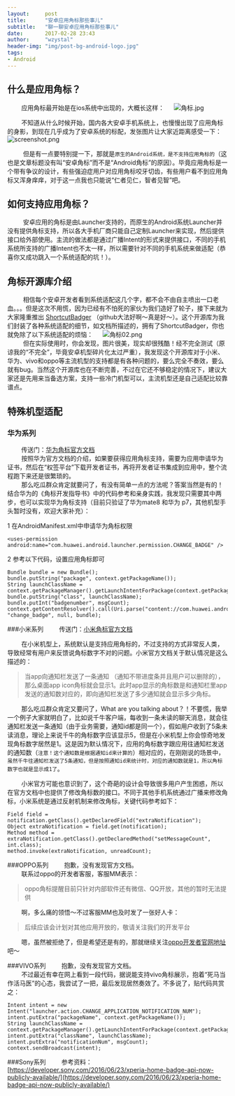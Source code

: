 ```yaml
---
layout:     post  
title:      "安卓应用角标那些事儿"  
subtitle:   "聊一聊安卓应用角标那些事儿"  
date:       2017-02-28 23:43  
author:     "wzystal"  
header-img: "img/post-bg-android-logo.jpg"  
tags:   
- Android
---
```


## 什么是应用角标？
&emsp;&emsp;  应用角标最开始是在ios系统中出现的，大概长这样：
&emsp; ![角标.jpg](http://ata2-img.cn-hangzhou.img-pub.aliyun-inc.com/f5dcc2ce5a984d7ad62269e25ff51e42.jpg)

&emsp;&emsp;  不知道从什么时候开始，国内各大安卓手机系统上，也慢慢出现了应用角标的身影，到现在几乎成为了安卓系统的标配，发张图片让大家近距离感受一下：
![screenshot.png](http://ata2-img.cn-hangzhou.img-pub.aliyun-inc.com/8bcf1bf26d4409ba9e9a36a0f4d9a832.png)

&emsp; &emsp; 但是有一点要特别提一下，那就是`原生的Android系统，是不支持应用角标的`（这也是文章标题没有叫“安卓角标”而不是“Android角标”的原因）。毕竟应用角标是一个带有争议的设计，有些强迫症用户对应用角标咬牙切齿，有些用户看不到应用角标又浑身痒痒，对于这一点我也只能说“仁者见仁，智者见智”吧。

## 如何支持应用角标？
&emsp; &emsp; 安卓应用的角标是由Launcher支持的，而原生的Android系统Launcher并没有提供角标支持，所以各大手机厂商只能自己定制Launcher来实现，然后提供接口给外部使用。主流的做法都是通过广播Intent的形式来提供接口，不同的手机系统所支持的广播Intent也不太一样，所以需要针对不同的手机系统来做适配（恭喜你又成功跳入一个系统适配的坑！）。

## 角标开源库介绍
&emsp; &emsp; 相信每个安卓开发者看到系统适配这几个字，都不会不由自主喷出一口老血。。。但是这次不用慌，因为已经有不怕死的家伙为我们造好了轮子，接下来就为大家隆重推出 [ShortcutBadger](https://github.com/leolin310148/ShortcutBadger) （github大法好啊～真是好～）。这个开源库为我们封装了各种系统适配的细节，如文档所描述的，拥有了ShortcutBadger，你也就免除了以下系统适配的烦恼：
&emsp; ![角标02.png](http://ata2-img.cn-hangzhou.img-pub.aliyun-inc.com/989eca40f7a45f24740a613796610260.png)  
&emsp; &emsp; 但在实际使用时，你会发现，图片很美，现实却很残酷！经不完全测试（原谅我的“不完全”，毕竟安卓机型碎片化太过严重），我发现这个开源库对于小米、华为、vivo和oppo等主流机型的支持都是有各种问题的，要么完全不奏效，要么就有bug。当然这个开源库也在不断完善，不过在它还不够稳定的情况下，建议大家还是先用来当备选方案，支持一些冷门机型可以，主流机型还是自己适配比较靠谱点。

## 特殊机型适配

### 华为系列
&emsp;&emsp; 传送门：[华为角标官方文档](http://developer.huawei.com/cn/consumer/wiki/index.php?title=%E5%8D%8E%E4%B8%BA%E6%A1%8C%E9%9D%A2%E8%A7%92%E6%A0%87%E4%BB%8B%E7%BB%8D)   
&emsp;&emsp; 按照华为官方文档的介绍，如果要获得应用角标支持，需要为应用申请华为证书，然后在“权签平台”下载开发者证书，再将开发者证书集成到应用中，整个流程跑下来还是很繁琐的。  
&emsp;&emsp; 那么吃瓜群众肯定就要问了，有没有简单一点的方法呢？答案当然是有的！结合华为的《角标开发指导书》中的代码参考和亲身实践，我发现只需要其中两步，也可以实现华为角标支持（目前只验证了华为mate8 和华为 p7，其他机型手头暂时没有，欢迎大家补充）：

1 在AndroidManifest.xml中申请华为角标权限  

```
<uses-permission android:name="com.huawei.android.launcher.permission.CHANGE_BADGE" />
```

2 参考以下代码，设置应用角标即可  

```
Bundle bundle = new Bundle();  
bundle.putString("package", context.getPackageName());  
String launchClassName = context.getPackageManager().getLaunchIntentForPackage(context.getPackageName()).getComponent().getClassName();  
bundle.putString("class", launchClassName);  
bundle.putInt("badgenumber", msgCount); 
context.getContentResolver().call(Uri.parse("content://com.huawei.android.launcher.settings/badge/"), "change_badge", null, bundle);  

```

###小米系列
&emsp;&emsp; 传送门：[小米角标官方文档](http://dev.xiaomi.com/docs/appsmarket/technical_docs/badge/)

&emsp;&emsp; 在小米机型上，系统默认是支持应用角标的，不过支持的方式非常反人类，导致经常有用户来反馈说角标数字不对的问题。小米官方文档关于默认情况是这么描述的：
> 当app向通知栏发送了一条通知 （通知不带进度条并且用户可以删除的），那么桌面app icon角标就会显示1。此时app显示的角标数是和通知栏里app发送的通知数对应的，即向通知栏发送了多少通知就会显示多少角标。  

&emsp;&emsp; 那么吃瓜群众肯定又要问了，What are you talking about？！不要慌，我举一个例子大家就明白了，比如说千牛客户端，每收到一条未读的聊天消息，就会往通知栏发送一条通知（由于业务需要，通知id都是同一个），假如用户收到了5条未读消息，理论上来说千牛的角标数字应该显示5，但是在小米机型上你会惊奇地发现角标数字居然是1。这是因为默认情况下，应用的角标数字跟应用往通知栏发送的通知数（`注意！这个通知数是根据通知id来计算的`）相对应的，在刚刚说的场景中，`虽然千牛往通知栏发送了5条通知，但是按照通知id来统计时，对应的通知数就是1，所以角标数字也就是显示成1了`。 
 
&emsp;&emsp; 小米官方可能也意识到了，这个奇葩的设计会导致很多用户产生困惑，所以在官方文档中也提供了修改角标数的接口。不同于其他手机系统通过广播来修改角标，小米系统是通过反射机制来修改角标，关键代码参考如下：

```
Field field = notification.getClass().getDeclaredField("extraNotification");
Object extraNotification = field.get(notification);
Method method = extraNotification.getClass().getDeclaredMethod("setMessageCount", int.class);
method.invoke(extraNotification, unreadCount);
```

###OPPO系列
&emsp;&emsp; 抱歉，没有发现官方文档。  
&emsp;&emsp; 联系过oppo的开发者客服，客服MM表示：
> oppo角标提醒目前只针对内部软件还有微信、QQ开放，其他的暂时无法提供

&emsp;&emsp; 啊，多么痛的领悟～不过客服MM也及时发了一张好人卡：
> 后续应该会计划对其他应用开放的，敬请关注我们的开发平台

&emsp;&emsp; 嗯，虽然被拒绝了，但是希望还是有的，那就继续关注[oppo开发者官网地址](http://open.oppomobile.com/admin)吧～

###VIVO系列 
&emsp;&emsp; 抱歉，没有发现官方文档。  
&emsp;&emsp; 不过最近有幸在网上看到一段代码，据说能支持vivo角标展示，抱着“死马当作活马医”的心态，我尝试了一把，最后发现居然奏效了。不多说了，贴代码共赏之：

```
Intent intent = new Intent("launcher.action.CHANGE_APPLICATION_NOTIFICATION_NUM");
intent.putExtra("packageName", context.getPackageName());
String launchClassName = context.getPackageManager().getLaunchIntentForPackage(context.getPackageName()).getComponent().getClassName();
intent.putExtra("className", launchClassName);
intent.putExtra("notificationNum", msgCount);
context.sendBroadcast(intent);
```

###Sony系列
&emsp;&emsp; 参考资料：[https://developer.sony.com/2016/06/23/xperia-home-badge-api-now-publicly-available/](https://developer.sony.com/2016/06/23/xperia-home-badge-api-now-publicly-available/)  


